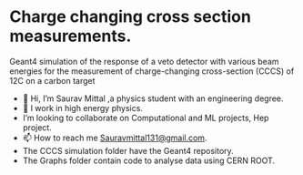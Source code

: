 # Charge changing cross section measurements.
Geant4 simulation of the response of a veto detector with various beam energies for the measurement of 
charge-changing cross-section (CCCS) of 12C on a carbon target


- 👋 Hi, I’m Saurav Mittal ,a physics student with an engineering degree.
- 👀 I work in high energy physics.
- I’m looking to collaborate on Computational and ML projects, Hep project.
- 📫 How to reach me Sauravmittal131@gmail.com.
- The CCCS simulation folder have the Geant4 repository.
- The Graphs folder contain code to analyse data using CERN ROOT.

<!---
Saurav131/Saurav131 is a ✨ special ✨ repository because its `README.md` (this file) appears on your GitHub profile.
You can click the Preview link to take a look at your changes.
--->
